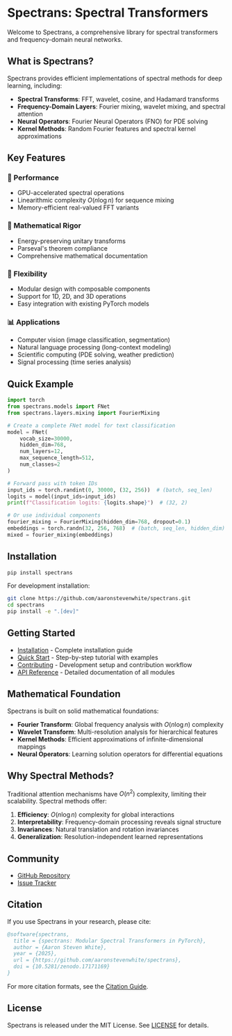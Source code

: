 # Spectrans: Spectral Transformers

Welcome to Spectrans, a comprehensive library for spectral transformers and frequency-domain neural networks.

## What is Spectrans?

Spectrans provides efficient implementations of spectral methods for deep learning, including:

- **Spectral Transforms**: FFT, wavelet, cosine, and Hadamard transforms
- **Frequency-Domain Layers**: Fourier mixing, wavelet mixing, and spectral attention
- **Neural Operators**: Fourier Neural Operators (FNO) for PDE solving
- **Kernel Methods**: Random Fourier features and spectral kernel approximations

## Key Features

### 🚀 Performance

- GPU-accelerated spectral operations
- Linearithmic complexity $O(n \log n)$ for sequence mixing
- Memory-efficient real-valued FFT variants

### 🧮 Mathematical Rigor

- Energy-preserving unitary transforms
- Parseval's theorem compliance
- Comprehensive mathematical documentation

### 🔧 Flexibility

- Modular design with composable components
- Support for 1D, 2D, and 3D operations
- Easy integration with existing PyTorch models

### 📊 Applications

- Computer vision (image classification, segmentation)
- Natural language processing (long-context modeling)
- Scientific computing (PDE solving, weather prediction)
- Signal processing (time series analysis)

## Quick Example

```python
import torch
from spectrans.models import FNet
from spectrans.layers.mixing import FourierMixing

# Create a complete FNet model for text classification
model = FNet(
    vocab_size=30000,
    hidden_dim=768,
    num_layers=12,
    max_sequence_length=512,
    num_classes=2
)

# Forward pass with token IDs
input_ids = torch.randint(0, 30000, (32, 256))  # (batch, seq_len)
logits = model(input_ids=input_ids)
print(f"Classification logits: {logits.shape}")  # (32, 2)

# Or use individual components
fourier_mixing = FourierMixing(hidden_dim=768, dropout=0.1)
embeddings = torch.randn(32, 256, 768)  # (batch, seq_len, hidden_dim)
mixed = fourier_mixing(embeddings)
```

## Installation

```bash
pip install spectrans
```

For development installation:
```bash
git clone https://github.com/aaronstevenwhite/spectrans.git
cd spectrans
pip install -e ".[dev]"
```

## Getting Started

- [Installation](installation.md) - Complete installation guide
- [Quick Start](quickstart.md) - Step-by-step tutorial with examples
- [Contributing](contributing.md) - Development setup and contribution workflow
- [API Reference](api/index.md) - Detailed documentation of all modules

## Mathematical Foundation

Spectrans is built on solid mathematical foundations:

- **Fourier Transform**: Global frequency analysis with $O(n \log n)$ complexity
- **Wavelet Transform**: Multi-resolution analysis for hierarchical features
- **Kernel Methods**: Efficient approximations of infinite-dimensional mappings
- **Neural Operators**: Learning solution operators for differential equations

## Why Spectral Methods?

Traditional attention mechanisms have $O(n^2)$ complexity, limiting their scalability. Spectral methods offer:

1. **Efficiency**: $O(n \log n)$ complexity for global interactions
2. **Interpretability**: Frequency-domain processing reveals signal structure
3. **Invariances**: Natural translation and rotation invariances
4. **Generalization**: Resolution-independent learned representations

## Community

- [GitHub Repository](https://github.com/aaronstevenwhite/spectrans)
- [Issue Tracker](https://github.com/aaronstevenwhite/spectrans/issues)

## Citation

If you use Spectrans in your research, please cite:

```bibtex
@software{spectrans,
  title = {spectrans: Modular Spectral Transformers in PyTorch},
  author = {Aaron Steven White},
  year = {2025},
  url = {https://github.com/aaronstevenwhite/spectrans},
  doi = {10.5281/zenodo.17171169}
}
```

For more citation formats, see the [Citation Guide](citation.md).

## License

Spectrans is released under the MIT License. See [LICENSE](https://github.com/aaronstevenwhite/spectrans/blob/main/LICENSE) for details.

